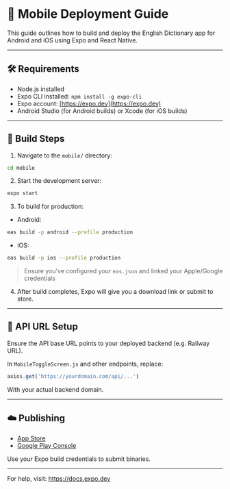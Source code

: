 
# 📱 Mobile Deployment Guide

This guide outlines how to build and deploy the English Dictionary app for Android and iOS using Expo and React Native.

---

## 🛠 Requirements

- Node.js installed
- Expo CLI installed: `npm install -g expo-cli`
- Expo account: [https://expo.dev](https://expo.dev)
- Android Studio (for Android builds) or Xcode (for iOS builds)

---

## 🚀 Build Steps

1. Navigate to the `mobile/` directory:

```bash
cd mobile
```

2. Start the development server:

```bash
expo start
```

3. To build for production:

- Android:
```bash
eas build -p android --profile production
```

- iOS:
```bash
eas build -p ios --profile production
```

> Ensure you’ve configured your `eas.json` and linked your Apple/Google credentials

4. After build completes, Expo will give you a download link or submit to store.

---

## 🔗 API URL Setup

Ensure the API base URL points to your deployed backend (e.g. Railway URL).

In `MobileToggleScreen.js` and other endpoints, replace:

```js
axios.get('https://yourdomain.com/api/...')
```

With your actual backend domain.

---

## ☁️ Publishing

- [App Store](https://developer.apple.com/app-store/)
- [Google Play Console](https://play.google.com/console/about/)

Use your Expo build credentials to submit binaries.

---

For help, visit: https://docs.expo.dev

